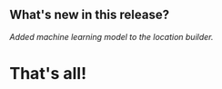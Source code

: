 ## What's new in this release?

_Added machine learning model to the location builder._




# That's all! 